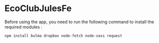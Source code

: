 # EcoClubJulesFe


Before using the app, you need to run the following command to install the required modules :
```
npm install bulma dropbox node-fetch node-sass request
```
